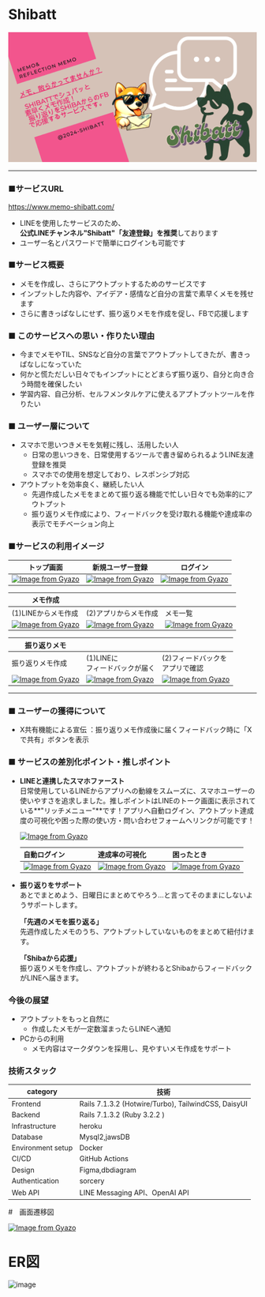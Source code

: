 # Shibatt
![Shibatt](app/assets/images/OGP_Shibatt.png)

---
### ■サービスURL
https://www.memo-shibatt.com/
- LINEを使用したサービスのため、<br>**公式LINEチャンネル"Shibatt"「友達登録」を推奨**しております
- ユーザー名とパスワードで簡単にログインも可能です

### ■サービス概要
- メモを作成し、さらにアウトプットするためのサービスです
- インプットした内容や、アイデア・感情など自分の言葉で素早くメモを残せます
- さらに書きっぱなしにせず、振り返りメモを作成を促し、FBで応援します

### ■ このサービスへの思い・作りたい理由
- 今までメモやTIL、SNSなど自分の言葉でアウトプットしてきたが、書きっぱなしになっていた
- 何かと慌ただしい日々でもインプットにとどまらず振り返り、自分と向き合う時間を確保したい
- 学習内容、自己分析、セルフメンタルケアに使えるアプトプットツールを作りたい　

### ■ ユーザー層について
- スマホで思いつきメモを気軽に残し、活用したい人<br>
  - 日常の思いつきを、日常使用するツールで書き留められるようLINE友達登録を推奨
  - スマホでの使用を想定しており、レスポンシブ対応
- アウトプットを効率良く、継続したい人<br>
  - 先週作成したメモをまとめて振り返る機能で忙しい日々でも効率的にアウトプット
  - 振り返りメモ作成により、フィードバックを受け取れる機能や達成率の表示でモチベーション向上

### ■サービスの利用イメージ

| トップ画面 | 新規ユーザー登録 | ログイン |
| --- | --- | --- |
| [![Image from Gyazo](https://i.gyazo.com/8f26434d81f5116145074e3b07091f22.png)](https://gyazo.com/8f26434d81f5116145074e3b07091f22)| [![Image from Gyazo](https://i.gyazo.com/f71d6edb8f1c481396cf3f4fed78bac4.png)](https://gyazo.com/f71d6edb8f1c481396cf3f4fed78bac4) | [![Image from Gyazo](https://i.gyazo.com/2ecf7cd4d8e51cc9c6be6dca9f2bc917.png)](https://gyazo.com/2ecf7cd4d8e51cc9c6be6dca9f2bc917) |

| メモ作成 | | |
| --- | --- | ---- |
| (1)LINEからメモ作成 | (2)アプリからメモ作成 | メモ一覧 |
| [![Image from Gyazo](https://i.gyazo.com/87a2897cc45afdad0f0e2e0f77ef1029.gif)](https://gyazo.com/87a2897cc45afdad0f0e2e0f77ef1029) | [![Image from Gyazo](https://i.gyazo.com/fbbf8c8f4eca2631c3aa66ddf9e0a079.gif)](https://gyazo.com/fbbf8c8f4eca2631c3aa66ddf9e0a079) | [![Image from Gyazo](https://i.gyazo.com/65380b69204a49f84c9894e00c98233b.png)](https://gyazo.com/65380b69204a49f84c9894e00c98233b) |

| 振り返りメモ |  |  |
| --- | --- | --- |
| 振り返りメモ作成 | (1)LINEに<br>フィードバックが届く | (2)フィードバックを<br>アプリで確認 |
| [![Image from Gyazo](https://i.gyazo.com/52013eb0b2a618f1ebcae70989afd515.png)](https://gyazo.com/52013eb0b2a618f1ebcae70989afd515) | [![Image from Gyazo](https://i.gyazo.com/dcd3da2599c3ed1667889c8999dd00ce.png)](https://gyazo.com/dcd3da2599c3ed1667889c8999dd00ce) | [![Image from Gyazo](https://i.gyazo.com/4265346853551e701c2ca519bc206056.png)](https://gyazo.com/4265346853551e701c2ca519bc206056) | 
----

### ■ ユーザーの獲得について
- X共有機能による宣伝
  ：振り返りメモ作成後に届くフィードバック時に「Xで共有」ボタンを表示

### ■ サービスの差別化ポイント・推しポイント
- **LINEと連携したスマホファースト**<br>
  日常使用しているLINEからアプリへの動線をスムーズに、スマホユーザーの使いやすさを追求しました。推しポイントはLINEのトーク画面に表示されている**"リッチメニュー"**です！アプリへ自動ログイン、アウトプット達成度の可視化や困った際の使い方・問い合わせフォームへリンクが可能です！

  [![Image from Gyazo](https://i.gyazo.com/a196bf4dd88c7d7e8d4fb3c460b66383.png)](https://gyazo.com/a196bf4dd88c7d7e8d4fb3c460b66383)

  | 自動ログイン | 達成率の可視化 | 困ったとき |
  | --- | --- | --- |
  | [![Image from Gyazo](https://i.gyazo.com/82999d93b7a0883cd8d034727306e108.gif)](https://gyazo.com/82999d93b7a0883cd8d034727306e108) | [![Image from Gyazo](https://i.gyazo.com/434af3dec52cead3f3e0871e55819352.gif)](https://gyazo.com/434af3dec52cead3f3e0871e55819352) | [![Image from Gyazo](https://i.gyazo.com/5e13cebc1e92dabac11c72d7f6bd44b9.gif)](https://gyazo.com/5e13cebc1e92dabac11c72d7f6bd44b9) |

- **振り返りをサポート**<br>
  あとでまとめよう、日曜日にまとめてやろう...と言ってそのままにしないようサポートします。
  
  **「先週のメモを振り返る」**<br>
  先週作成したメモのうち、アウトプットしていないものをまとめて紐付けます。

  **「Shibaから応援」**<br>
  振り返りメモを作成し、アウトプットが終わるとShibaからフィードバックがLINEへ届きます。

### 今後の展望
- アウトプットをもっと自然に
  - 作成したメモが一定数溜まったらLINEへ通知
- PCからの利用
  - メモ内容はマークダウンを採用し、見やすいメモ作成をサポート
### 技術スタック

| category | 技術 |
| --- | --- |
| Frontend | Rails 7.1.3.2 (Hotwire/Turbo), TailwindCSS, DaisyUI |
| Backend | Rails 7.1.3.2 (Ruby 3.2.2 ) |
| Infrastructure | heroku |
| Database | Mysql2,jawsDB |
| Environment setup | Docker |
| CI/CD | GitHub Actions |
| Design | Figma,dbdiagram |
| Authentication | sorcery |
| Web API | LINE Messaging API、OpenAI API |

#　画面遷移図

[![Image from Gyazo](https://i.gyazo.com/dd4457c7d1a8d8cc4448017d84ccb296.png)](https://gyazo.com/dd4457c7d1a8d8cc4448017d84ccb296)

# ER図
![image](https://i.gyazo.com/3edb65f5e89ed490d9294bc442c1e746.png)

